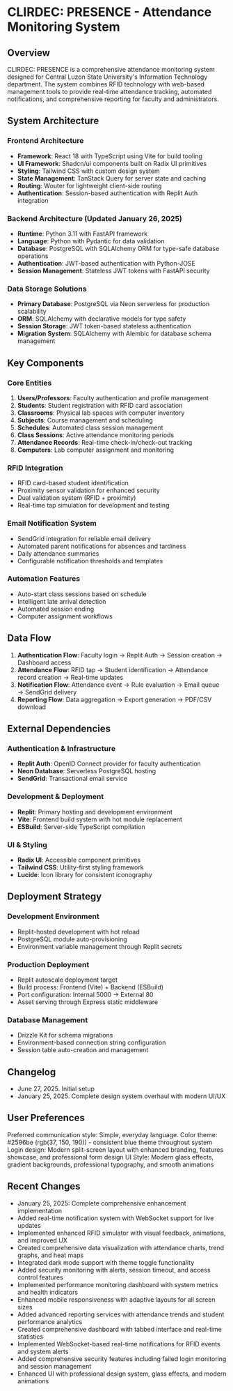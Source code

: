 # CLIRDEC: PRESENCE - Attendance Monitoring System

## Overview

CLIRDEC: PRESENCE is a comprehensive attendance monitoring system designed for Central Luzon State University's Information Technology department. The system combines RFID technology with web-based management tools to provide real-time attendance tracking, automated notifications, and comprehensive reporting for faculty and administrators.

## System Architecture

### Frontend Architecture
- **Framework**: React 18 with TypeScript using Vite for build tooling
- **UI Framework**: Shadcn/ui components built on Radix UI primitives
- **Styling**: Tailwind CSS with custom design system
- **State Management**: TanStack Query for server state and caching
- **Routing**: Wouter for lightweight client-side routing
- **Authentication**: Session-based authentication with Replit Auth integration

### Backend Architecture (Updated January 26, 2025)
- **Runtime**: Python 3.11 with FastAPI framework
- **Language**: Python with Pydantic for data validation
- **Database**: PostgreSQL with SQLAlchemy ORM for type-safe database operations
- **Authentication**: JWT-based authentication with Python-JOSE
- **Session Management**: Stateless JWT tokens with FastAPI security

### Data Storage Solutions
- **Primary Database**: PostgreSQL via Neon serverless for production scalability
- **ORM**: SQLAlchemy with declarative models for type safety
- **Session Storage**: JWT token-based stateless authentication
- **Migration System**: SQLAlchemy with Alembic for database schema management

## Key Components

### Core Entities
1. **Users/Professors**: Faculty authentication and profile management
2. **Students**: Student registration with RFID card association
3. **Classrooms**: Physical lab spaces with computer inventory
4. **Subjects**: Course management and scheduling
5. **Schedules**: Automated class session management
6. **Class Sessions**: Active attendance monitoring periods
7. **Attendance Records**: Real-time check-in/check-out tracking
8. **Computers**: Lab computer assignment and monitoring

### RFID Integration
- RFID card-based student identification
- Proximity sensor validation for enhanced security
- Dual validation system (RFID + proximity)
- Real-time tap simulation for development and testing

### Email Notification System
- SendGrid integration for reliable email delivery
- Automated parent notifications for absences and tardiness
- Daily attendance summaries
- Configurable notification thresholds and templates

### Automation Features
- Auto-start class sessions based on schedule
- Intelligent late arrival detection
- Automated session ending
- Computer assignment workflows

## Data Flow

1. **Authentication Flow**: Faculty login → Replit Auth → Session creation → Dashboard access
2. **Attendance Flow**: RFID tap → Student identification → Attendance record creation → Real-time updates
3. **Notification Flow**: Attendance event → Rule evaluation → Email queue → SendGrid delivery
4. **Reporting Flow**: Data aggregation → Export generation → PDF/CSV download

## External Dependencies

### Authentication & Infrastructure
- **Replit Auth**: OpenID Connect provider for faculty authentication
- **Neon Database**: Serverless PostgreSQL hosting
- **SendGrid**: Transactional email service

### Development & Deployment
- **Replit**: Primary hosting and development environment
- **Vite**: Frontend build system with hot module replacement
- **ESBuild**: Server-side TypeScript compilation

### UI & Styling
- **Radix UI**: Accessible component primitives
- **Tailwind CSS**: Utility-first styling framework
- **Lucide**: Icon library for consistent iconography

## Deployment Strategy

### Development Environment
- Replit-hosted development with hot reload
- PostgreSQL module auto-provisioning
- Environment variable management through Replit secrets

### Production Deployment
- Replit autoscale deployment target
- Build process: Frontend (Vite) + Backend (ESBuild)
- Port configuration: Internal 5000 → External 80
- Asset serving through Express static middleware

### Database Management
- Drizzle Kit for schema migrations
- Environment-based connection string configuration
- Session table auto-creation and management

## Changelog
- June 27, 2025. Initial setup
- January 25, 2025. Complete design system overhaul with modern UI/UX

## User Preferences

Preferred communication style: Simple, everyday language.
Color theme: #2596be (rgb(37, 150, 190)) - consistent blue theme throughout system
Login design: Modern split-screen layout with enhanced branding, features showcase, and professional form design
UI Style: Modern glass effects, gradient backgrounds, professional typography, and smooth animations

## Recent Changes
- January 25, 2025: Complete comprehensive enhancement implementation
- Added real-time notification system with WebSocket support for live updates
- Implemented enhanced RFID simulator with visual feedback, animations, and improved UX
- Created comprehensive data visualization with attendance charts, trend graphs, and heat maps
- Integrated dark mode support with theme toggle functionality
- Added security monitoring with alerts, session timeout, and access control features
- Implemented performance monitoring dashboard with system metrics and health indicators
- Enhanced mobile responsiveness with adaptive layouts for all screen sizes
- Added advanced reporting services with attendance trends and student performance analytics
- Created comprehensive dashboard with tabbed interface and real-time statistics
- Implemented WebSocket-based real-time notifications for RFID events and system alerts
- Added comprehensive security features including failed login monitoring and session management
- Enhanced UI with professional design system, glass effects, and modern animations